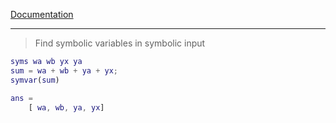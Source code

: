 
[Documentation](https://it.mathworks.com/help/symbolic/symvar.html)

---

> Find symbolic variables in symbolic input

```matlab
syms wa wb yx ya
sum = wa + wb + ya + yx;
symvar(sum)

ans =
	[ wa, wb, ya, yx]
```